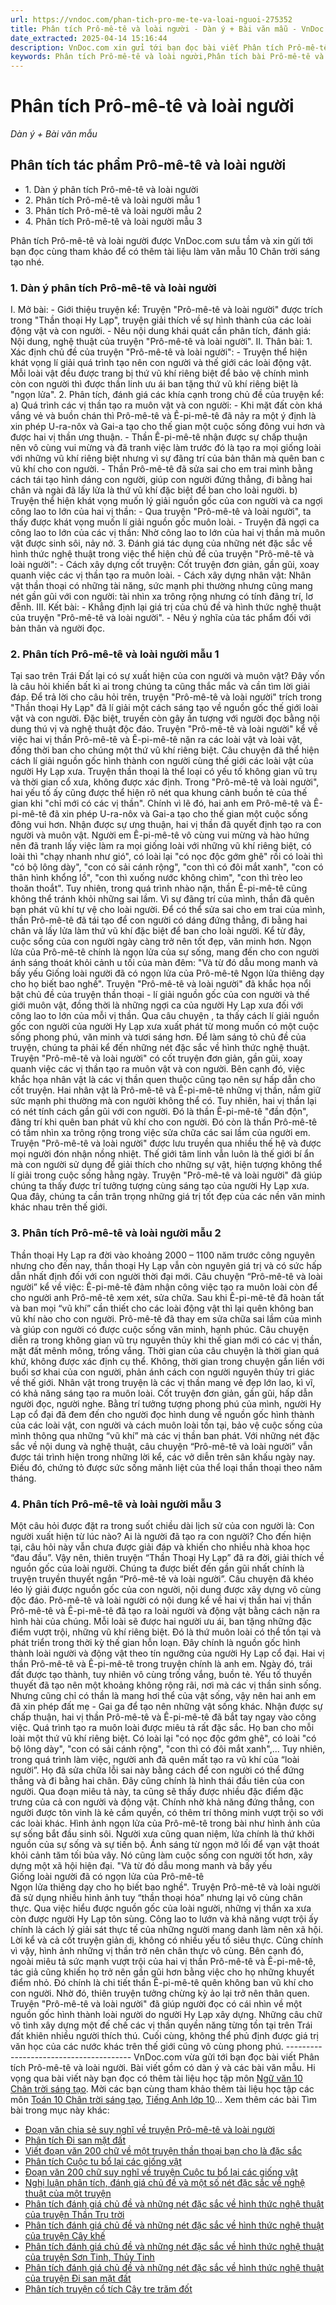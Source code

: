 ```yaml
---
url: https://vndoc.com/phan-tich-pro-me-te-va-loai-nguoi-275352
title: Phân tích Prô-mê-tê và loài người - Dàn ý + Bài văn mẫu - VnDoc.com
date_extracted: 2025-04-14 15:16:44
description: VnDoc.com xin gửi tới bạn đọc bài viết Phân tích Prô-mê-tê và loài người. Mời các bạn cùng tham khảo chi tiết.
keywords: Phân tích Prô-mê-tê và loài người,Phân tích bài Prô-mê-tê và loài người,Phân tích tác phẩm Prô-mê-tê và loài người,Prô-mê-tê và loài người,ngữ văn 10 Chân trời sáng tạo,văn mẫu 10 Chân trời sáng tạo
---
```


# Phân tích Prô-mê-tê và loài người
 _Dàn ý + Bài văn mẫu_
## Phân tích tác phẩm Prô-mê-tê và loài người
  * 1\. Dàn ý phân tích Prô-mê-tê và loài người
  * 2\. Phân tích Prô-mê-tê và loài người mẫu 1
  * 3\. Phân tích Prô-mê-tê và loài người mẫu 2
  * 4\. Phân tích Prô-mê-tê và loài người mẫu 3

Phân tích Prô-mê-tê và loài người được VnDoc.com sưu tầm và xin gửi tới bạn đọc cùng tham khảo để có thêm tài liệu làm văn mẫu 10 Chân trời sáng tạo nhé.
### 1\. Dàn ý phân tích Prô-mê-tê và loài người
I. Mở bài:
\- Giới thiệu truyện kể: Truyện "Prô-mê-tê và loài người" được trích trong "Thần thoại Hy Lạp", truyện giải thích về sự hình thành của các loài động vật và con người.
\- Nêu nội dung khái quát cần phân tích, đánh giá: Nội dung, nghệ thuật của truyện "Prô-mê-tê và loài người".
II. Thân bài:
1\. Xác định chủ đề của truyện "Prô-mê-tê và loài người":
\- Truyện thể hiện khát vọng lí giải quá trình tạo nên con người và thế giới các loài động vật. Mỗi loài vật đều được trang bị thứ vũ khí riêng biệt để bảo vệ chính mình còn con người thì được thần linh ưu ái ban tặng thứ vũ khí riêng biệt là "ngọn lửa".
2\. Phân tích, đánh giá các khía cạnh trong chủ đề của truyện kể:
a\) Quá trình các vị thần tạo ra muôn vật và con người:
\- Khi mặt đất còn khá vắng vẻ và buồn chán thì Prô-mê-tê và Ê-pi-mê-tê đã nảy ra một ý định là xin phép U-ra-nôx và Gai-a tạo cho thế gian một cuộc sống đông vui hơn và được hai vị thần ưng thuận.
\- Thần Ê-pi-mê-tê nhận được sự chấp thuận nên vô cùng vui mừng và đã tranh việc làm trước đó là tạo ra mọi giống loài với những vũ khí riêng biệt nhưng vì sự đãng trí của bản thân mà quên ban c vũ khí cho con người.
\- Thần Prô-mê-tê đã sửa sai cho em trai mình bằng cách tái tạo hình dáng con người, giúp con người đứng thẳng, đi bằng hai chân và ngài đã lấy lửa là thứ vũ khí đặc biệt để ban cho loài người.
b\) Truyện thể hiện khát vọng muốn lý giải nguồn gốc của con người và ca ngợi công lao to lớn của hai vị thần:
\- Qua truyện "Prô-mê-tê và loài người", ta thấy được khát vọng muốn lí giải nguồn gốc muôn loài.
\- Truyện đã ngợi ca công lao to lớn của các vị thần: Nhờ công lao to lớn của hai vị thần mà muôn vật được sinh sôi, nảy nở.
3\. Đánh giá tác dụng của những nét đặc sắc về hình thức nghệ thuật trong việc thể hiện chủ đề của truyện "Prô-mê-tê và loài người":
\- Cách xây dựng cốt truyện: Cốt truyện đơn giản, gần gũi, xoay quanh việc các vị thần tạo ra muôn loài.
\- Cách xây dựng nhân vật: Nhân vật thần thoại có những tài năng, sức mạnh phi thường nhưng cũng mang nét gần gũi với con người: tài nhìn xa trông rộng nhưng có tính đãng trí, lơ đễnh.
III. Kết bài:
\- Khẳng định lại giá trị của chủ đề và hình thức nghệ thuật của truyện "Prô-mê-tê và loài người".
\- Nêu ý nghĩa của tác phẩm đối với bản thân và người đọc.
### 2\. Phân tích Prô-mê-tê và loài người mẫu 1
Tại sao trên Trái Đất lại có sự xuất hiện của con người và muôn vật? Đây vốn là câu hỏi khiến bất kì ai trong chúng ta cũng thắc mắc và cần tìm lời giải đáp. Để trả lời cho câu hỏi trên, truyện "Prô-mê-tê và loài người" trích trong "Thần thoại Hy Lạp" đã lí giải một cách sáng tạo về nguồn gốc thế giới loài vật và con người. Đặc biệt, truyền còn gây ấn tượng với người đọc bằng nội dung thú vị và nghệ thuật độc đáo.
Truyện "Prô-mê-tê và loài người" kể về việc hai vị thần Prô-mê-tê và Ê-pi-mê-tê nặn ra các loài vật và loài vật, đồng thời ban cho chúng một thứ vũ khí riêng biệt. Câu chuyện đã thể hiện cách lí giải nguồn gốc hình thành con người cùng thế giới các loài vật của người Hy Lạp xưa.
Truyện thần thoại là thể loại có yếu tố không gian vũ trụ và thời gian cổ xưa, không được xác định. Trong "Prô-mê-tê và loài người", hai yếu tố ấy cũng được thể hiện rõ nét qua khung cảnh buồn tẻ của thế gian khi "chỉ mới có các vị thần". Chính vì lẽ đó, hai anh em Prô-mê-tê và Ê-pi-mê-tê đã xin phép U-ra-nôx và Gai-a tạo cho thế gian một cuộc sống đông vui hơn. Nhận được sự ưng thuận, hai vị thần đã quyết định tạo ra con người và muôn vật. Người em Ê-pi-mê-tê vô cùng vui mừng và hào hứng nên đã tranh lấy việc làm ra mọi giống loài với những vũ khí riêng biệt, có loài thì "chạy nhanh như gió", có loài lại "có nọc độc gớm ghê" rồi có loài thì "có bộ lông dày", "con có sải cánh rộng", "con thì có đôi mắt xanh", "con có thân hình khổng lồ", "con thì xuống nước không chìm", "con thì trèo leo thoăn thoắt". Tuy nhiên, trong quá trình nhào nặn, thần Ê-pi-mê-tê cũng không thể tránh khỏi những sai lầm. Vì sự đãng trí của mình, thần đã quên bạn phát vũ khí tự vệ cho loài người. Để có thể sửa sai cho em trai của mình, thần Prô-mê-tê đã tái tạo để con người có dáng đứng thẳng, đi bằng hai chân và lấy lửa làm thứ vũ khí đặc biệt để ban cho loài người. Kể từ đây, cuộc sống của con người ngày càng trở nên tốt đẹp, văn minh hơn. Ngọn lửa của Prô-mê-tê chính là ngọn lửa của sự sống, mang đến cho con người ánh sáng thoát khỏi cảnh u tối của màn đêm:
"Và từ đó dẫu mong manh và bấy yếu
Giống loài người đã có ngọn lửa của Prô-mê-tê
Ngọn lửa thiêng dạy cho họ biết bao nghề".
Truyện "Prô-mê-tê và loài người" đã khắc họa nổi bật chủ đề của truyện thần thoại - lí giải nguồn gốc của con người và thế giới muôn vật, đồng thời là những ngợi ca của người Hy Lạp xưa đối với công lao to lớn của mỗi vị thần. Qua câu chuyện , ta thấy cách lí giải nguồn gốc con người của người Hy Lạp xưa xuất phát từ mong muốn có một cuộc sống phong phú, văn minh và tươi sáng hơn.
Để làm sáng tỏ chủ đề của truyện, chúng ta phải kể đến những nét đặc sắc về hình thức nghệ thuật. Truyện "Prô-mê-tê và loài người" có cốt truyện đơn giản, gần gũi, xoay quanh việc các vị thần tạo ra muôn vật và con người. Bên cạnh đó, việc khắc họa nhân vật là các vị thần quen thuộc cũng tạo nên sự hấp dẫn cho cốt truyện. Hai nhân vật là Prô-mê-tê và Ê-pi-mê-tê những vị thần, nắm giữ sức mạnh phi thường mà con người không thể có. Tuy nhiên, hai vị thần lại có nét tính cách gần gũi với con người. Đó là thần Ê-pi-mê-tê "đần độn", đãng trí khi quên ban phát vũ khí cho con người. Đó còn là thần Prô-mê-tê có tầm nhìn xa trông rộng trong việc sửa chữa các sai lầm của người em.
Truyện "Prô-mê-tê và loài người" được lưu truyền qua nhiều thế hệ và được mọi người đón nhận nồng nhiệt. Thế giới tâm linh vẫn luôn là thế giới bí ẩn mà con người sử dụng để giải thích cho những sự vật, hiện tượng không thể lí giải trong cuộc sống hằng ngày. Truyện "Prô-mê-tê và loài người" đã giúp chúng ta thấy được trí tưởng tượng cùng sáng tạo của người Hy Lạp xưa. Qua đây, chúng ta cần trân trọng những giá trị tốt đẹp của các nền văn minh khác nhau trên thế giới.
### 3\. Phân tích Prô-mê-tê và loài người mẫu 2
Thần thoại Hy Lạp ra đời vào khoảng 2000 – 1100 năm trước công nguyên nhưng cho đến nay, thần thoại Hy Lạp vẫn còn nguyên giá trị và có sức hấp dẫn nhất định đối với con người thời đại mới.
Câu chuyện “Prô-mê-tê và loài người” kể về việc: Ê-pi-mê-tê đảm nhận công việc tạo ra muôn loài còn để cho người anh Prô-mê-tê xem xét, sửa chữa. Sau khi Ê-pi-mê-tê đã hoàn tất và ban mọi “vũ khí” cần thiết cho các loài động vật thì lại quên không ban vũ khí nào cho con người.
Prô-mê-tê đã thay em sửa chữa sai lầm của mình và giúp con người có được cuộc sống văn minh, hạnh phúc. Câu chuyện diễn ra trong không gian vũ trụ nguyên thủy khi thế gian mới có các vị thần, mặt đất mênh mông, trống vắng. Thời gian của câu chuyện là thời gian quá khứ, không được xác định cụ thể.
Không, thời gian trong chuyện gắn liền với buổi sơ khai của con người, phản ánh cách con người nguyên thủy tri giác về thế giới. Nhân vật trong truyện là các vị thần mang vẻ đẹp lớn lao, kì vĩ, có khả năng sáng tạo ra muôn loài.
Cốt truyện đơn giản, gần gũi, hấp dẫn người đọc, người nghe. Bằng trí tưởng tượng phong phú của mình, người Hy Lạp cổ đại đã đem đến cho người đọc hình dung về nguồn gốc hình thành của các loài vật, con người và cách muôn loài tồn tại, bảo vệ cuộc sống của mình thông qua những “vũ khí” mà các vị thần ban phát.
Với những nét đặc sắc về nội dung và nghệ thuật, câu chuyện “Prô-mê-tê và loài người” vẫn được tái trình hiện trong những lời kể, các vở diễn trên sân khấu ngày nay. Điều đó, chứng tỏ được sức sống mãnh liệt của thể loại thần thoại theo năm tháng.
### 4\. Phân tích Prô-mê-tê và loài người mẫu 3
Một câu hỏi được đặt ra trong suốt chiều dài lịch sử của con người là: Con người xuất hiện từ lúc nào? Ai là người đã tạo ra con người? Cho đến hiện tại, câu hỏi này vẫn chưa được giải đáp và khiến cho nhiều nhà khoa học “đau đầu”. Vậy nên, thiên truyện “Thần Thoại Hy Lạp” đã ra đời, giải thích về nguồn gốc của loài người. Chúng ta được biết đến gần gũi nhất chính là truyện truyền thuyết ngắn “Prô-mê-tê và loài người”. Câu chuyện đã khéo léo lý giải được nguồn gốc của con người, nội dung được xây dựng vô cùng độc đáo.
Prô-mê-tê và loài người có nội dung kể về hai vị thần hai vị thần Prô-mê-tê và Ê-pi-mê-tê đã tạo ra loài người và động vật bằng cách nặn ra hình hài của chúng. Mỗi loài sẽ được hai người ưu ái, ban tặng những đặc điểm vượt trội, những vũ khí riêng biệt. Đó là thứ muôn loài có thể tồn tại và phát triển trong thời kỳ thế gian hỗn loạn. Đây chính là nguồn gốc hình thành loài người và động vật theo tín ngưỡng của người Hy Lạp cổ đại.
Hai vị thần Prô-mê-tê và Ê-pi-mê-tê trong truyện chính là anh em. Ngày đó, trái đất được tạo thành, tuy nhiên vô cùng trống vắng, buồn tẻ. Yếu tố thuyền thuyết đã tạo nên một khoảng không rộng rãi, nơi mà các vị thần sinh sống. Nhưng cũng chỉ có thần là mang hơi thể của vật sống, vậy nên hai anh em đã xin phép đất mẹ - Gai ga để tạo nên những vật sống khác. Nhận được sự chấp thuận, hai vị thần Prô-mê-tê và Ê-pi-mê-tê đã bắt tay ngay vào công việc. Quá trình tạo ra muôn loài được miêu tả rất đặc sắc. Họ ban cho mỗi loài một thứ vũ khí riêng biệt. Có loài lại "có nọc độc gớm ghê", có loài "có bộ lông dày", "con có sải cánh rộng", "con thì có đôi mắt xanh",... Tuy nhiên, trong quá trình làm việc, người anh đã quên mất tạo ra vũ khí của “loài người”. Họ đã sửa chữa lỗi sai này bằng cách để con người có thể đứng thẳng và đi bằng hai chân. Đây cũng chính là hình thái đầu tiên của con người. Qua đoạn miêu tả này, ta cũng sẽ thấy được nhiều đặc điểm đặc trưng của cả con người và động vật. Chính nhờ khả năng đứng thẳng, con người được tôn vinh là kẻ cầm quyền, có thêm trí thông minh vượt trội so với các loài khác.
Hình ảnh ngọn lửa của Prô-mê-tê trong bài như hình ảnh của sự sống bắt đầu sinh sôi. Người xưa cũng quan niệm, lửa chính là thứ khởi nguồn của sự sống và sự tiến bộ. Ánh sáng từ ngọn mở lối để vạn vật thoát khỏi cảnh tăm tối bủa vây. Nó cũng làm cuộc sống con người tốt hơn, xây dựng một xã hội hiện đại.
"Và từ đó dẫu mong manh và bấy yếu  
Giống loài người đã có ngọn lửa của Prô-mê-tê  
Ngọn lửa thiêng dạy cho họ biết bao nghề".
Truyện Prô-mê-tê và loài người đã sử dụng nhiều hình ảnh tuy “thần thoại hóa” nhưng lại vô cùng chân thực. Qua việc hiểu được nguồn gốc của loài người, những vị thần xa xưa còn được người Hy Lạp tôn sùng. Công lao to lướn và khả năng vượt trội ấy chính là cách lý giải sát thực tế của những người mang danh làm nên xã hội. Lời kể và cả cốt truyện giản dị, không có nhiều yếu tố siêu thực. Cũng chính vì vậy, hình ảnh những vị thần trở nên chân thực vô cùng. Bên cạnh đó, ngoài miêu tả sức mạnh vượt trội của hai vị thần Prô-mê-tê và Ê-pi-mê-tê, tác giả cũng khiến họ trở nên gần gũi hơn bằng việc cho họ những khuyết điểm nhỏ. Đó chính là chi tiết thần Ê-pi-mê-tê quên không ban vũ khí cho con người. Nhờ đó, thiên truyện tưởng chừng kỳ ảo lại trở nên thân quen.
Truyện "Prô-mê-tê và loài người" đã giúp người đọc có cái nhìn về một nguồn gốc hình thành loài người do người Hy Lạp xây dựng. Những câu chữ vô tình xây dựng một đế chế các vị thần quyền năng từng tồn tại trên Trái đất khiên nhiều người thích thú. Cuối cùng, không thể phủ định được giá trị văn học của các nước khác trên thế giới cũng vô cùng phong phú.
\---------------------------------------
VnDoc.com vừa gửi tới bạn đọc bài viết Phân tích Prô-mê-tê và loài người. Bài viết gồm có dàn ý và các bài văn mẫu. Hi vọng qua bài viết này bạn đọc có thêm tài liệu học tập môn [Ngữ văn 10 Chân trời sáng tạo](<https://vndoc.com/ngu-van-10-chan-troi-sang-tao-tap1>). Mời các bạn cùng tham khảo thêm tài liệu học tập các môn [Toán 10 Chân trời sáng tạo](<https://vndoc.com/toan-10-chan-troi-sang-tao-tap1>), [Tiếng Anh lớp 10](<https://vndoc.com/tieng-anh-10-moi>)...
Xem thêm các bài Tìm bài trong mục này khác:
  * [Đoạn văn chia sẻ suy nghĩ về truyện Prô-mê-tê và loài người](</doan-van-chia-se-suy-nghi-ve-truyen-pro-me-te-va-loai-nguoi-276022>)
  * [Phân tích Đi san mặt đất](</phan-tich-di-san-mat-dat-276024>)
  * [Viết đoạn văn 200 chữ về một truyện thần thoại bạn cho là đặc sắc](</viet-doan-van-200-chu-ve-mot-truyen-than-thoai-ban-cho-la-dac-sac-274914>)
  * [Phân tích Cuộc tu bổ lại các giống vật](</phan-tich-cuoc-tu-bo-lai-cac-giong-vat-276025>)
  * [Đoạn văn 200 chữ suy nghĩ về truyện Cuộc tu bổ lại các giống vật](</doan-van-200-chu-suy-nghi-ve-truyen-cuoc-tu-bo-lai-cac-giong-vat-276030>)
  * [Nghị luận phân tích, đánh giá chủ đề và một số nét đặc sắc về nghệ thuật của một truyện](</nghi-luan-phan-tich-danh-gia-chu-de-va-mot-so-net-dac-sac-ve-nghe-thuat-cua-mot-truyen-275354>)
  * [Phân tích đánh giá chủ đề và những nét đặc sắc về hình thức nghệ thuật của truyện Thần Trụ trời](</phan-tich-danh-gia-chu-de-va-nhung-net-dac-sac-ve-hinh-thuc-nghe-thuat-cua-truyen-than-tru-troi-276282>)
  * [Phân tích đánh giá chủ đề và những nét đặc sắc về hình thức nghệ thuật của truyện Cây khế](</phan-tich-danh-gia-chu-de-va-nhung-net-dac-sac-ve-hinh-thuc-nghe-thuat-cua-truyen-cay-khe-276321>)
  * [Phân tích đánh giá chủ đề và những nét đặc sắc về hình thức nghệ thuật của truyện Sơn Tinh, Thủy Tinh](</phan-tich-danh-gia-chu-de-va-nhung-net-dac-sac-ve-hinh-thuc-nghe-thuat-cua-truyen-son-tinh-thuy-tinh-276332>)
  * [Phân tích đánh giá chủ đề và những nét đặc sắc về hình thức nghệ thuật của truyện Đi san mặt đất](</phan-tich-danh-gia-chu-de-va-nhung-net-dac-sac-ve-hinh-thuc-nghe-thuat-cua-truyen-di-san-mat-dat-276333>)
  * [Phân tích truyện cổ tích Cây tre trăm đốt](</phan-tich-truyen-co-tich-cay-tre-tram-dot-174351>)

